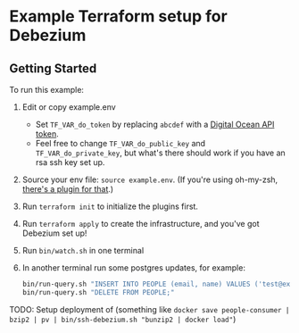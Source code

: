 # Example Terraform setup for Debezium

## Getting Started

To run this example:

1. Edit or copy example.env

   * Set `TF_VAR_do_token` by replacing `abcdef` with a [Digital Ocean API token](https://cloud.digitalocean.com/account/api/tokens).
   * Feel free to change `TF_VAR_do_public_key` and `TF_VAR_do_private_key`,
     but what's there should work if you have an rsa ssh key set up.

2. Source your env file: `source example.env`. (If you're using oh-my-zsh, [there's a plugin for that](https://github.com/Schoonology/userenv-zsh).)
3. Run `terraform init` to initialize the plugins first.
4. Run `terraform apply` to create the infrastructure, and you've got Debezium set up!
5. Run `bin/watch.sh` in one terminal
6. In another terminal run some postgres updates, for example:

   ```sh
   bin/run-query.sh "INSERT INTO PEOPLE (email, name) VALUES ('test@example.com', 'Testing Tester');"
   bin/run-query.sh "DELETE FROM PEOPLE;"
   ```



TODO: Setup deployment of (something like `docker save people-consumer | bzip2 | pv | bin/ssh-debezium.sh "bunzip2 | docker load"`)
